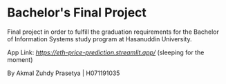 # Bachelor's Final Project

Final project in order to fulfill the graduation requirements for the Bachelor of Information Systems study program at Hasanuddin University.

App Link: *https://eth-price-prediction.streamlit.app/* (sleeping for the moment)

By Akmal Zuhdy Prasetya | H071191035
